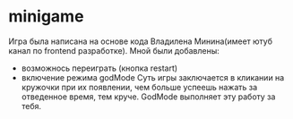 # minigame

Игра была написана на основе кода Владилена Минина(имеет ютуб канал по frontend разработке).
Мной были добавлены: 
- возможнось переиграть (кнопка restart)
- включение режима godMode
Суть игры заключается в кликании на кружочки при их появлении, чем больше успеешь нажать за отведенное время, тем круче.
GodMode выполняет эту работу за тебя.
